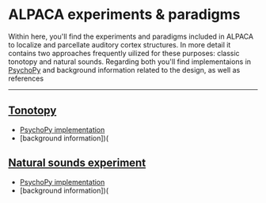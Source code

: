 # ALPACA experiments & paradigms

Within here, you'll find the experiments and paradigms included in ALPACA to localize and parcellate auditory cortex structures. In more detail it contains two approaches frequently uilized for these purposes: classic tonotopy and natural sounds. Regarding both you'll find implementaions in [PsychoPy](https://www.psychopy.org/) and background information related to the design, as well as references 

---

## [Tonotopy]()

- [PsychoPy implementation]()
- [background information])(

## [Natural sounds experiment]()

- [PsychoPy implementation]()
- [background information])(


